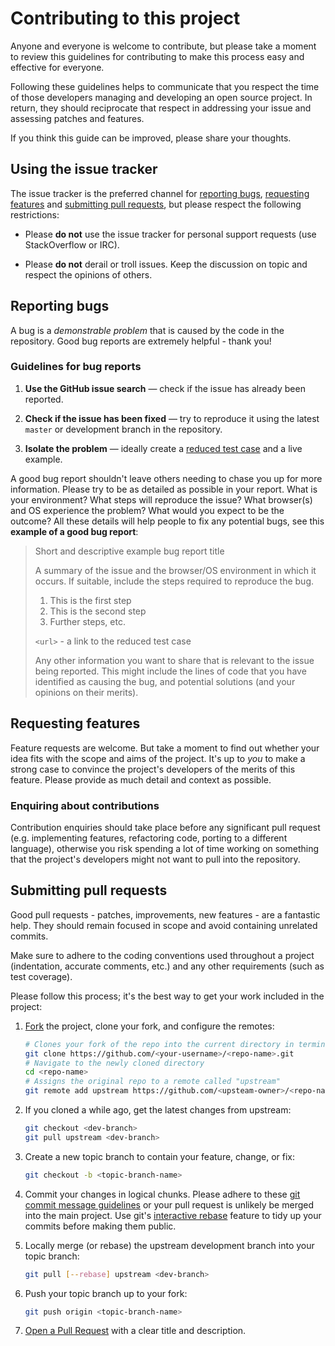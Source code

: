 # Contributing to this project

Anyone and everyone is welcome to contribute, but please take a moment to
review this guidelines for contributing to make this process easy and effective
for everyone.

Following these guidelines helps to communicate that you respect the time of
those developers managing and developing an open source project. In return,
they should reciprocate that respect in addressing your issue and
assessing patches and features.

If you think this guide can be improved, please share your thoughts.


## Using the issue tracker

The issue tracker is the preferred channel for [reporting bugs](#reporting-bugs),
[requesting features](#requesting-features) and
[submitting pull requests](#submitting-pull-requests), but please respect the
following restrictions:

* Please **do not** use the issue tracker for personal support requests (use
StackOverflow or IRC).

* Please **do not** derail or troll issues. Keep the
discussion on topic and respect the opinions of others.


## Reporting bugs

A bug is a _demonstrable problem_ that is caused by the code in the
repository. Good bug reports are extremely helpful - thank you!

### Guidelines for bug reports

1. **Use the GitHub issue search** &mdash; check if the issue has already been
   reported.

2. **Check if the issue has been fixed** &mdash; try to reproduce it using the
   latest `master` or development branch in the repository.

3. **Isolate the problem** &mdash; ideally create a [reduced test
   case](http://css-tricks.com/6263-reduced-test-cases/) and a live example.

A good bug report shouldn't leave others needing to chase you up for more
information. Please try to be as detailed as possible in your report. What is
your environment? What steps will reproduce the issue? What browser(s) and OS
experience the problem? What would you expect to be the outcome? All these
details will help people to fix any potential bugs, see this **example of a
good bug report**:

> Short and descriptive example bug report title
>
> A summary of the issue and the browser/OS environment in which it occurs. If
> suitable, include the steps required to reproduce the bug.
>
> 1. This is the first step
> 2. This is the second step
> 3. Further steps, etc.
>
> `<url>` - a link to the reduced test case
>
> Any other information you want to share that is relevant to the issue being
> reported. This might include the lines of code that you have identified as
> causing the bug, and potential solutions (and your opinions on their
> merits).


## Requesting features

Feature requests are welcome. But take a moment to find out whether your idea
fits with the scope and aims of the project. It's up to *you* to make a strong
case to convince the project's developers of the merits of this feature. Please
provide as much detail and context as possible.

### Enquiring about contributions

Contribution enquiries should take place before any significant pull request
(e.g. implementing features, refactoring code, porting to a different
language), otherwise you risk spending a lot of time working on something that
the project's developers might not want to pull into the repository.


## Submitting pull requests

Good pull requests - patches, improvements, new features - are a fantastic
help. They should remain focused in scope and avoid containing unrelated
commits.

Make sure to adhere to the coding conventions used throughout a project
(indentation, accurate comments, etc.) and any other requirements (such as test
coverage).

Please follow this process; it's the best way to get your work included in the
project:

1. [Fork](http://help.github.com/fork-a-repo/) the project, clone your fork,
   and configure the remotes:

   ```bash
   # Clones your fork of the repo into the current directory in terminal
   git clone https://github.com/<your-username>/<repo-name>.git
   # Navigate to the newly cloned directory
   cd <repo-name>
   # Assigns the original repo to a remote called "upstream"
   git remote add upstream https://github.com/<upsteam-owner>/<repo-name>.git
   ```

2. If you cloned a while ago, get the latest changes from upstream:

   ```bash
   git checkout <dev-branch>
   git pull upstream <dev-branch>
   ```

3. Create a new topic branch to contain your feature, change, or fix:

   ```bash
   git checkout -b <topic-branch-name>
   ```

4. Commit your changes in logical chunks. Please adhere to these [git commit
   message
   guidelines](http://tbaggery.com/2008/04/19/a-note-about-git-commit-messages.html)
   or your pull request is unlikely be merged into the main project. Use git's
   [interactive rebase](https://help.github.com/articles/interactive-rebase)
   feature to tidy up your commits before making them public.

5. Locally merge (or rebase) the upstream development branch into your topic branch:

   ```bash
   git pull [--rebase] upstream <dev-branch>
   ```

6. Push your topic branch up to your fork:

   ```bash
   git push origin <topic-branch-name>
   ```

10. [Open a Pull Request](https://help.github.com/articles/using-pull-requests/)
    with a clear title and description.
